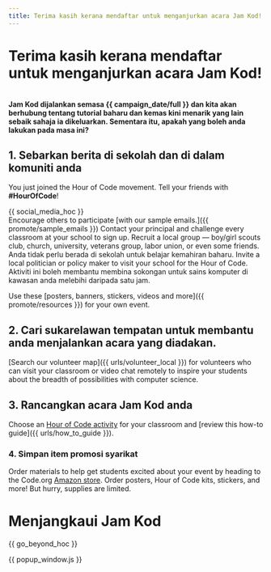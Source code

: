 ```yaml
---
title: Terima kasih kerana mendaftar untuk menganjurkan acara Jam Kod!
---
```


# Terima kasih kerana mendaftar untuk menganjurkan acara Jam Kod!

<br /> **Jam Kod dijalankan semasa {{ campaign_date/full }} dan kita akan berhubung tentang tutorial baharu dan kemas kini menarik yang lain sebaik sahaja ia dikeluarkan. Sementara itu, apakah yang boleh anda lakukan pada masa ini?**

## 1. Sebarkan berita di sekolah dan di dalam komuniti anda

You just joined the Hour of Code movement. Tell your friends with **#HourOfCode**!

{{ social_media_hoc }} <br /> Encourage others to participate [with our sample emails.]({{ promote/sample_emails }}) Contact your principal and challenge every classroom at your school to sign up. Recruit a local group — boy/girl scouts club, church, university, veterans group, labor union, or even some friends. Anda tidak perlu berada di sekolah untuk belajar kemahiran baharu. Invite a local politician or policy maker to visit your school for the Hour of Code. Aktiviti ini boleh membantu membina sokongan untuk sains komputer di kawasan anda melebihi daripada satu jam.

Use these [posters, banners, stickers, videos and more]({{ promote/resources }}) for your own event.

## 2. Cari sukarelawan tempatan untuk membantu anda menjalankan acara yang diadakan.

[Search our volunteer map]({{ urls/volunteer_local }}) for volunteers who can visit your classroom or video chat remotely to inspire your students about the breadth of possibilities with computer science.

## 3. Rancangkan acara Jam Kod anda

Choose an [Hour of Code activity](https://hourofcode.com/learn) for your classroom and [review this how-to guide]({{ urls/how_to_guide }}).

### 4. Simpan item promosi syarikat

Order materials to help get students excited about your event by heading to the Code.org [Amazon store](https://www.amazon.com/stores/page/8557B2A6-EBF2-4C9F-95C5-C3256FBA0220). Order posters, Hour of Code kits, stickers, and more! But hurry, supplies are limited.

# Menjangkaui Jam Kod

{{ go_beyond_hoc }}

{{ popup_window.js }}